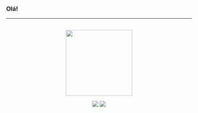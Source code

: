 ### Olá!  
---
<br>
  <div align="center">
  <a href="https://github.com/guerrasofia">
  <img height="180em" src="https://github-readme-stats.vercel.app/api?username=guerrasofia&show_icons=true&theme=dark&include_all_commits=true&count_private=true"/>
    
  <a href="https://www.linkedin.com/in/sofiarguerra/" target="_blank"><img src="https://img.shields.io/badge/-LinkedIn-%230077B5?style=for-the-badge&logo=linkedin&logoColor=white" target="_blank"></a> 
    <a href="mailto:sofiaramosguerra@outlook.com" target="_blank"><img src="https://img.shields.io/badge/Microsoft_Outlook-0078D4?style=for-the-badge&logo=microsoft-outlook&logoColor=white" target="_blank"></a> 

  
